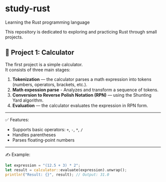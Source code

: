 # study-rust

Learning the Rust programming language

This repository is dedicated to exploring and practicing Rust through small projects.

## 📌 Project 1: Calculator

The first project is a simple calculator.  
It consists of three main stages:

1. **Tokenization** — the calculator parses a math expression into tokens (numbers, operators, brackets, etc.).
2. **Math expession parse** - Analyzes and transform a sequence of tokens.
3. **Conversion to Reverse Polish Notation (RPN)** — using the Shunting Yard algorithm.
4. **Evaluation** — the calculator evaluates the expression in RPN form.

---

✅ Features:
- Supports basic operators: `+`, `-`, `*`, `/`
- Handles parentheses
- Parses floating-point numbers

---

✍️ Example:

```rust
let expression = "(12.5 + 3) * 2";
let result = calculator::evaluate(expression).unwrap();
println!("Result: {}", result); // Output: 31.0
